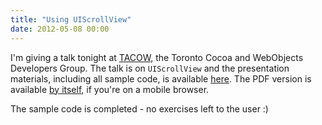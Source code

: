 ```yaml
---
title: "Using UIScrollView"
date: 2012-05-08 00:00
---
```


<p>I'm giving a talk tonight at <a href="http://tacow.org/">TACOW</a>, the Toronto Cocoa and WebObjects Developers Group. The talk is on <code>UIScrollView</code> and the presentation materials, including all sample code, is available <a href="http://static.ashfurrow.com/blog/ScrollViewMaterials.zip">here</a>. The PDF version is available <a href="http://static.ashfurrow.com/blog/Tacow%20Presentation.pdf">by itself</a>, if you're on a mobile browser. <!--more--></p>

<p>The sample code is completed - no exercises left to the user :)</p>

<!-- more -->

